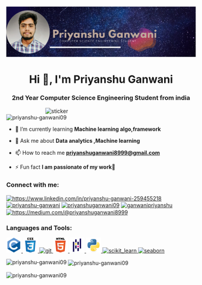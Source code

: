 ![logo](https://github.com/Priyanshu-Ganwani09/Priyanshu-Ganwani09/blob/main/Screenshot%20(74).png)
<h1 align="center">Hi 👋, I'm Priyanshu Ganwani</h1>
<h3 align="center">2nd Year Computer Science Engineering Student from india</h3>


<img align="right" width="400" alt="sticker"  src="https://media.giphy.com/media/SWoSkN6DxTszqIKEqv/giphy.gif" > 


<p align="left"> <img src="https://komarev.com/ghpvc/?username=priyanshu-ganwani09&label=Profile%20views&color=0e75b6&style=flat" alt="priyanshu-ganwani09" /> </p>

- 🌱 I’m currently learning **Machine learning algo,framework**

- 💬 Ask me about **Data analytics ,Machine learning**

- 📫 How to reach me **priyanshuganwani8999@gmail.com**

- ⚡ Fun fact **I am passionate of my work🫡**

<h3 align="left">Connect with me:</h3>
<p align="left">
<a href="https://linkedin.com/in/https://www.linkedin.com/in/priyanshu-ganwani-259455218" target="blank"><img align="center" src="https://raw.githubusercontent.com/rahuldkjain/github-profile-readme-generator/master/src/images/icons/Social/linked-in-alt.svg" alt="https://www.linkedin.com/in/priyanshu-ganwani-259455218" height="30" width="40" /></a>
<a href="https://stackoverflow.com/users/priyanshu-ganwani" target="blank"><img align="center" src="https://raw.githubusercontent.com/rahuldkjain/github-profile-readme-generator/master/src/images/icons/Social/stack-overflow.svg" alt="priyanshu-ganwani" height="30" width="40" /></a>
<a href="https://kaggle.com/priyanshuganwani09" target="blank"><img align="center" src="https://raw.githubusercontent.com/rahuldkjain/github-profile-readme-generator/master/src/images/icons/Social/kaggle.svg" alt="priyanshuganwani09" height="30" width="40" /></a>
<a href="https://instagram.com/ganwanipriyanshu" target="blank"><img align="center" src="https://raw.githubusercontent.com/rahuldkjain/github-profile-readme-generator/master/src/images/icons/Social/instagram.svg" alt="ganwanipriyanshu" height="30" width="40" /></a>
<a href="https://medium.com/https://medium.com/@priyanshuganwani8999" target="blank"><img align="center" src="https://raw.githubusercontent.com/rahuldkjain/github-profile-readme-generator/master/src/images/icons/Social/medium.svg" alt="https://medium.com/@priyanshuganwani8999" height="30" width="40" /></a>
</p>

<h3 align="left">Languages and Tools:</h3>
<p align="left"> <a href="https://www.cprogramming.com/" target="_blank" rel="noreferrer"> <img src="https://raw.githubusercontent.com/devicons/devicon/master/icons/c/c-original.svg" alt="c" width="40" height="40"/> </a> <a href="https://www.w3schools.com/css/" target="_blank" rel="noreferrer"> <img src="https://raw.githubusercontent.com/devicons/devicon/master/icons/css3/css3-original-wordmark.svg" alt="css3" width="40" height="40"/> </a> <a href="https://git-scm.com/" target="_blank" rel="noreferrer"> <img src="https://www.vectorlogo.zone/logos/git-scm/git-scm-icon.svg" alt="git" width="40" height="40"/> </a> <a href="https://www.w3.org/html/" target="_blank" rel="noreferrer"> <img src="https://raw.githubusercontent.com/devicons/devicon/master/icons/html5/html5-original-wordmark.svg" alt="html5" width="40" height="40"/> </a> <a href="https://pandas.pydata.org/" target="_blank" rel="noreferrer"> <img src="https://raw.githubusercontent.com/devicons/devicon/2ae2a900d2f041da66e950e4d48052658d850630/icons/pandas/pandas-original.svg" alt="pandas" width="40" height="40"/> </a> <a href="https://www.python.org" target="_blank" rel="noreferrer"> <img src="https://raw.githubusercontent.com/devicons/devicon/master/icons/python/python-original.svg" alt="python" width="40" height="40"/> </a> <a href="https://scikit-learn.org/" target="_blank" rel="noreferrer"> <img src="https://upload.wikimedia.org/wikipedia/commons/0/05/Scikit_learn_logo_small.svg" alt="scikit_learn" width="40" height="40"/> </a> <a href="https://seaborn.pydata.org/" target="_blank" rel="noreferrer"> <img src="https://seaborn.pydata.org/_images/logo-mark-lightbg.svg" alt="seaborn" width="40" height="40"/> </a> </p>

<p><img align="left" src="https://github-readme-stats.vercel.app/api/top-langs?username=priyanshu-ganwani09&show_icons=true&locale=en&layout=compact" alt="priyanshu-ganwani09" /></p>

<p>&nbsp;<img align="center" src="https://github-readme-stats.vercel.app/api?username=priyanshu-ganwani09&show_icons=true&locale=en" alt="priyanshu-ganwani09" /></p>

<p><img align="center" src="https://github-readme-streak-stats.herokuapp.com/?user=priyanshu-ganwani09&" alt="priyanshu-ganwani09" /></p>

